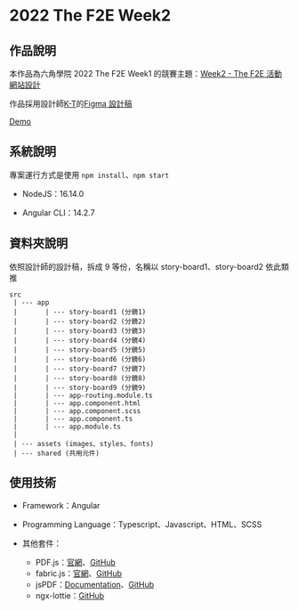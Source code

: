 # 2022 The F2E Week2

## 作品說明

本作品為六角學院 2022 The F2E Week1 的競賽主題：[Week2 - The F2E 活動網站設計](https://2022.thef2e.com/news/week2)

作品採用設計師[K-T](https://2022.thef2e.com/users/12061579703802991521)的[Figma 設計稿](https://www.figma.com/file/6ZjDFQSrwRy6OUAXDmJNhz/%E5%B0%8F%E7%B6%A0%E7%B0%BD?node-id=0%3A1)

[Demo](https://qazs10015.github.io/2022_F2E_w2/)


## 系統說明

專案運行方式是使用 `npm install`、`npm start`

* NodeJS：16.14.0

* Angular CLI：14.2.7

## 資料夾說明

依照設計師的設計稿，拆成 9 等份，名稱以 story-board1、story-board2 依此類推

```
src
 | --- app
 |       | --- story-board1 (分鏡1)
 |       | --- story-board2 (分鏡2)
 |       | --- story-board3 (分鏡3)
 |       | --- story-board4 (分鏡4)
 |       | --- story-board5 (分鏡5)
 |       | --- story-board6 (分鏡6)
 |       | --- story-board7 (分鏡7)
 |       | --- story-board8 (分鏡8)
 |       | --- story-board9 (分鏡9)
 |       | --- app-routing.module.ts
 |       | --- app.component.html
 |       | --- app.component.scss
 |       | --- app.component.ts
 |       | --- app.module.ts
 |
 | --- assets (images、styles、fonts)
 | --- shared (共用元件)
```

## 使用技術

* Framework：Angular

* Programming Language：Typescript、Javascript、HTML、SCSS

* 其他套件：
  * PDF.js：[官網](https://mozilla.github.io/pdf.js/)、[GitHub](https://github.com/mozilla/pdf.js/)
  * fabric.js：[官網](http://fabricjs.com/)、[GitHub](https://github.com/fabricjs/fabric.js)
  * jsPDF：[Documentation](http://raw.githack.com/MrRio/jsPDF/master/docs/index.html)、[GitHub](https://github.com/parallax/jsPDF)
  * ngx-lottie：[GitHub](https://github.com/ngx-lottie/ngx-lottie)
